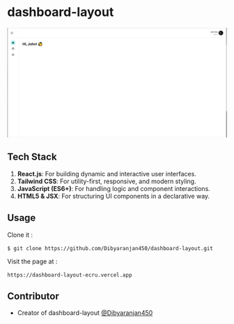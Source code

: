 # dashboard-layout

![Screenshot Img](./public/screenshot.png)

## Tech Stack

1. **React.js**: For building dynamic and interactive user interfaces.
2. **Tailwind CSS**: For utility-first, responsive, and modern styling.
3. **JavaScript (ES6+)**: For handling logic and component interactions.
4. **HTML5 & JSX**: For structuring UI components in a declarative way.

## Usage

Clone it :

```
$ git clone https://github.com/Dibyaranjan450/dashboard-layout.git
```

Visit the page at :

```
https://dashboard-layout-ecru.vercel.app
```

## Contributor

- Creator of dashboard-layout [@Dibyaranjan450](https://github.com/Dibyaranjan450)
